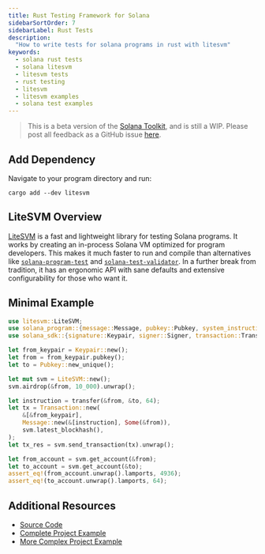```yaml
---
title: Rust Testing Framework for Solana
sidebarSortOrder: 7
sidebarLabel: Rust Tests
description:
  "How to write tests for solana programs in rust with litesvm"
keywords:
  - solana rust tests
  - solana litesvm  
  - litesvm tests 
  - rust testing 
  - litesvm 
  - litesvm examples
  - solana test examples
---
```


> This is a beta version of the [Solana Toolkit](/docs/toolkit/index.md), and is
> still a WIP. Please post all feedback as a GitHub issue
> [here](https://github.com/solana-foundation/developer-content/issues/new?title=%5Btoolkit%5D%20).

## Add Dependency

Navigate to your program directory and run:

```shell
cargo add --dev litesvm
```

## LiteSVM Overview

[LiteSVM](https://github.com/LiteSVM/litesvm) is a fast and lightweight library
for testing Solana programs. It works by creating an in-process Solana VM
optimized for program developers. This makes it much faster to run and compile
than alternatives like
[`solana-program-test`](/docs/toolkit/test-suite/basics.md) and
[`solana-test-validator`](/docs/toolkit/local-validator.md). In a further break
from tradition, it has an ergonomic API with sane defaults and extensive
configurability for those who want it.

## Minimal Example

```rust
use litesvm::LiteSVM;
use solana_program::{message::Message, pubkey::Pubkey, system_instruction::transfer};
use solana_sdk::{signature::Keypair, signer::Signer, transaction::Transaction};

let from_keypair = Keypair::new();
let from = from_keypair.pubkey();
let to = Pubkey::new_unique();

let mut svm = LiteSVM::new();
svm.airdrop(&from, 10_000).unwrap();

let instruction = transfer(&from, &to, 64);
let tx = Transaction::new(
    &[&from_keypair],
    Message::new(&[instruction], Some(&from)),
    svm.latest_blockhash(),
);
let tx_res = svm.send_transaction(tx).unwrap();

let from_account = svm.get_account(&from);
let to_account = svm.get_account(&to);
assert_eq!(from_account.unwrap().lamports, 4936);
assert_eq!(to_account.unwrap().lamports, 64);

```

## Additional Resources

- [Source Code](https://github.com/LiteSVM/litesvm)
- [Complete Project Example](https://github.com/cavemanloverboy/nawnce/blob/main/src/lib.rs)
- [More Complex Project Example](https://github.com/pyth-network/per)
